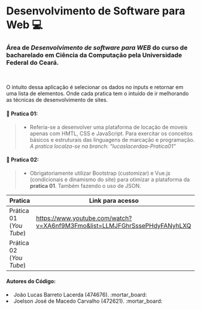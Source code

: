 # Desenvolvimento de Software para Web :computer:

### Área de _Desenvolvimento de software para WEB_ do curso de bacharelado em Ciência da Computação pela Universidade Federal do Ceará.
<br>

O intuito dessa aplicação é selecionar os dados no inputs e retornar em uma lista de elementos. Onde cada pratica tem o intuído de ir melhorando as técnicas de desenvolvimento de sites.

#### :pushpin: Pratica 01:
> - Referia-se a desenvolver uma plataforma de locação de moveis apenas com HMTL, CSS e JavaScript. Para exercitar os conceitos básicos e estruturais das linguagens de marcação e programação.
> *A pratica localza-se na branch: "lucaslacerdaa-Pratica01"*

 #### :pushpin: Pratica 02:
 > -   Obrigatoriamente utilizar Bootstrap (customizar) e Vue.js (condicionais e dinamismo do site) para otimizar a plataforma da __pratica 01__. Também fazendo o uso de JSON.

Pratica   | Link para acesso
--------- | ------
Prática 01 (*You Tube*) | https://www.youtube.com/watch?v=XA6nf9M3Fmo&list=LLMJFGhrSssePHdyFANyhLXQ
Prática 02 (*You Tube*) | 

#### Autores do Código:

<li>João Lucas Barreto Lacerda (474676). :mortar_board:</li>
<li>Joelson José de Macedo Carvalho (472621). :mortar_board:</li>

